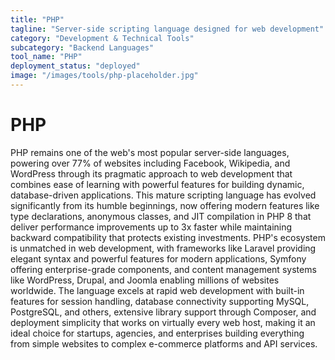 ```yaml
---
title: "PHP"
tagline: "Server-side scripting language designed for web development"
category: "Development & Technical Tools"
subcategory: "Backend Languages"
tool_name: "PHP"
deployment_status: "deployed"
image: "/images/tools/php-placeholder.jpg"
---
```


# PHP

PHP remains one of the web's most popular server-side languages, powering over 77% of websites including Facebook, Wikipedia, and WordPress through its pragmatic approach to web development that combines ease of learning with powerful features for building dynamic, database-driven applications. This mature scripting language has evolved significantly from its humble beginnings, now offering modern features like type declarations, anonymous classes, and JIT compilation in PHP 8 that deliver performance improvements up to 3x faster while maintaining backward compatibility that protects existing investments. PHP's ecosystem is unmatched in web development, with frameworks like Laravel providing elegant syntax and powerful features for modern applications, Symfony offering enterprise-grade components, and content management systems like WordPress, Drupal, and Joomla enabling millions of websites worldwide. The language excels at rapid web development with built-in features for session handling, database connectivity supporting MySQL, PostgreSQL, and others, extensive library support through Composer, and deployment simplicity that works on virtually every web host, making it an ideal choice for startups, agencies, and enterprises building everything from simple websites to complex e-commerce platforms and API services.